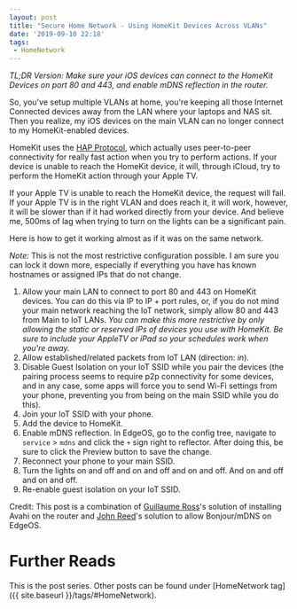 ```yaml
---
layout: post
title: "Secure Home Network - Using HomeKit Devices Across VLANs"
date: '2019-09-10 22:18'
tags:
 - HomeNetwork
---
```


_TL;DR Version: Make sure your iOS devices can connect to the HomeKit Devices on port 80 and 443, and enable mDNS reflection in the router._

So, you've setup multiple VLANs at home, you're keeping all those Internet Connected devices away from the LAN where your laptops and NAS sit. Then you realize, my iOS devices on the main VLAN can no longer connect to my HomeKit-enabled devices.

HomeKit uses the [HAP Protocol](https://developer.apple.com/support/homekit-accessory-protocol/), which actually uses peer-to-peer connectivity for really fast action when you try to perform actions. If your device is unable to reach the HomeKit device, it will, through iCloud, try to perform the HomeKit action through your Apple TV.

If your Apple TV is unable to reach the HomeKit device, the request will fail. If your Apple TV is in the right VLAN and does reach it, it will work, however, it will be slower than if it had worked directly from your device. And believe me, 500ms of lag when trying to turn on the lights can be a significant pain.

Here is how to get it working almost as if it was on the same network.

*Note:* This is not the most restrictive configuration possible. I am sure you can lock it down more, especially if everything you have has known hostnames or assigned IPs that do not change.

1. Allow your main LAN to connect to port 80 and 443 on HomeKit devices. You can do this via IP to IP + port rules, or, if you do not mind your main network reaching the IoT network, simply allow 80 and 443 from Main to IoT LANs. _You can make this more restrictive by only allowing the static or reserved IPs of devices you use with HomeKit. Be sure to include your AppleTV or iPad so your schedules work when you're away._
2. Allow established/related packets from IoT LAN (direction: *in*).
2. Disable Guest Isolation on your IoT SSID while you pair the devices (the pairing process seems to require p2p connectivity for some devices, and in any case, some apps will force you to send Wi-Fi settings from your phone, preventing you from being on the main SSID while you do this).
3. Join your IoT SSID with your phone.
4. Add the device to HomeKit.
5. Enable mDNS reflection. In EdgeOS, go to the config tree, navigate to `service` > `mdns` and click the `+` sign right to reflector. After doing this, be sure to click the Preview button to save the change.
7. Reconnect your phone to your main SSID.
8. Turn the lights on and off and on and off and on and off. And on and off and on and off.
9. Re-enable guest isolation on your IoT SSID.

Credit: This post is a combination of [Guillaume Ross](https://medium.com/@gepeto42/using-homekit-devices-across-vlans-and-subnets-aa5ae1024939)'s solution of installing Avahi on the router and [John Reed](http://leerspace.com/2015/12/20/bonjour-mdns-reflection-on-ubiquiti-edgeos/)'s solution to allow Bonjour/mDNS on EdgeOS.

# Further Reads
This is the post series. Other posts can be found under [HomeNetwork tag]({{ site.baseurl }}/tags/#HomeNetwork).
